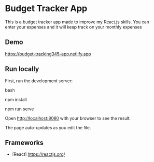 # Budget Tracker App

This is a budget tracker app made to improve my React.js skills. You can enter your expenses and it will keep track on your monthly expenses

## Demo

https://budget-tracking345-app.netlify.app

## Run locally

First, run the development server:

bash

npm install

npm run serve


Open [http://localhost:8080](http://localhost:8080) with your browser to see the result.

The page auto-updates as you edit the file.

## Frameworks

- [React] https://reactjs.org/
